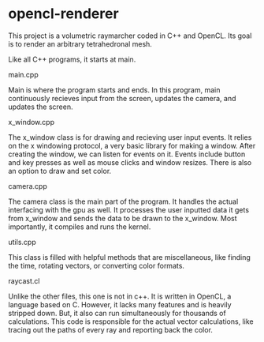 # opencl-renderer

This project is a volumetric raymarcher coded in C++ and OpenCL. Its goal is to render an arbitrary tetrahedronal mesh. 


Like all C++ programs, it starts at main. 

main.cpp

Main is where the program starts and ends. In this program, main continuously recieves input from the screen, updates the camera, and updates the screen.

x_window.cpp

The x_window class is for drawing and recieving user input events. It  relies on the x windowing protocol, a very basic library for making a window.  After creating the window, we can listen for events on it. Events include button and key presses as well as mouse clicks and window resizes. There is also an option to draw and set color. 

camera.cpp

The camera class is the main part of the program. It handles the actual interfacing with the gpu as well. It processes the user inputted data it gets from x_window and sends the data to be drawn to the x_window. Most importantly, it compiles and runs the kernel.

utils.cpp

This class is filled with helpful methods that are miscellaneous, like finding the time, rotating vectors, or converting color formats.

raycast.cl

Unlike the other files, this one is not in c++. It is written in OpenCL, a language based on C. However, it lacks many features and is heavily stripped down. But, it also can run simultaneously for thousands of calculations. This code is responsible for the actual vector calculations, like tracing out the paths of every ray and reporting back the color. 
